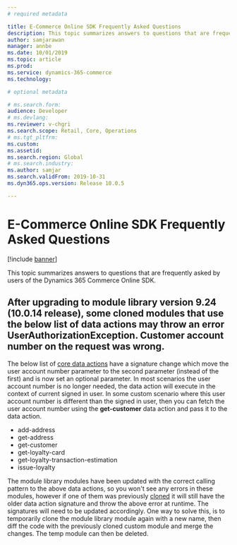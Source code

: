 ```yaml
---
# required metadata

title: E-Commerce Online SDK Frequently Asked Questions
description: This topic summarizes answers to questions that are frequently asked by users of the Dynamics 365 Commerce Online SDK.
author: samjarawan
manager: annbe
ms.date: 10/01/2019
ms.topic: article
ms.prod: 
ms.service: dynamics-365-commerce
ms.technology: 

# optional metadata

# ms.search.form: 
audience: Developer
# ms.devlang: 
ms.reviewer: v-chgri
ms.search.scope: Retail, Core, Operations
# ms.tgt_pltfrm: 
ms.custom: 
ms.assetid: 
ms.search.region: Global
# ms.search.industry: 
ms.author: samjar
ms.search.validFrom: 2019-10-31
ms.dyn365.ops.version: Release 10.0.5

---
```

# E-Commerce Online SDK Frequently Asked Questions

[!include [banner](../includes/banner.md)]

This topic summarizes answers to questions that are frequently asked by users of the Dynamics 365 Commerce Online SDK.

## After upgrading to module library version 9.24 (10.0.14 release), some cloned modules that use the below list of data actions may throw an error **UserAuthorizationException. Customer account number on the request was wrong**. 

The below list of [core data actions](core-data-actions.md) have a signature change which move the user account number parameter to the second parameter (instead of the first) and is now set an optional parameter.  In most scenarios the user account number is no longer needed, the data action will execute in the context of current signed in user. In some custom scenario where this user account number is different than the signed in user, then you can fetch the user account number using the **get-customer** data action and pass it to the data action.
 
* add-address
* get-address
* get-customer
* get-loyalty-card
* get-loyalty-transaction-estimation
* issue-loyalty

The module library modules have been updated with the correct calling pattern to the above data actions, so you won't see any errors in these modules, however if one of them was previously [cloned](clone-starter-module) it will still have the older data action signature and throw the above error at runtime.  The signatures will need to be updated accordingly. One way to solve this, is to temporarily clone the module library module again with a new name, then diff the code with the previously cloned custom module and merge the changes. The temp module can then be deleted.
